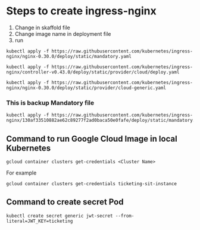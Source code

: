 # Steps to create ingress-nginx

1. Change in skaffold file
2. Change image name in deployment file
3. run

```
kubectl apply -f https://raw.githubusercontent.com/kubernetes/ingress-nginx/nginx-0.30.0/deploy/static/mandatory.yaml

kubectl apply -f https://raw.githubusercontent.com/kubernetes/ingress-nginx/controller-v0.43.0/deploy/static/provider/cloud/deploy.yaml

kubectl apply -f https://raw.githubusercontent.com/kubernetes/ingress-nginx/nginx-0.30.0/deploy/static/provider/cloud-generic.yaml

```

### This is backup Mandatory file

```
kubectl apply -f https://raw.githubusercontent.com/kubernetes/ingress-nginx/130af33510882ae62c89277f2ad0baca50e0fafe/deploy/static/mandatory.yaml

```

##

## Command to run Google Cloud Image in local Kubernetes

```
gcloud container clusters get-credentials <Cluster Name>
```

For example

```
gcloud container clusters get-credentials ticketing-sit-instance
```

## Command to create secret Pod

```
kubectl create secret generic jwt-secret --from-literal=JWT_KEY=ticketing
```
